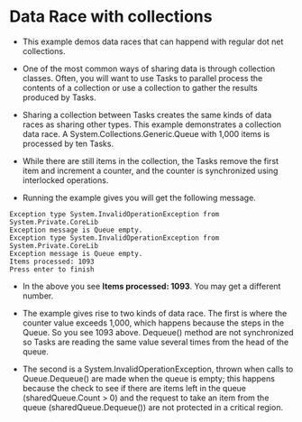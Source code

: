 # Data Race with collections

- This example demos data races that can happend with regular dot net collections.

- One of the most common ways of sharing data is through collection classes. Often, you will want to use Tasks to parallel process the contents of a collection or use a collection to gather the results produced by Tasks. 

- Sharing a collection between Tasks creates the same kinds of data races as sharing other types. This example demonstrates a collection data race. A System.Collections.Generic.Queue<int> with 1,000 items is processed by ten Tasks. 

- While there are still items in the collection, the Tasks remove the first item and increment a counter, and the counter is synchronized using interlocked operations.

- Running the example gives you will get the following message.
 
```
Exception type System.InvalidOperationException from System.Private.CoreLib
Exception message is Queue empty.
Exception type System.InvalidOperationException from System.Private.CoreLib
Exception message is Queue empty.
Items processed: 1093
Press enter to finish
```

- In the above you see **Items processed: 1093**. You may get a different number.

- The example gives rise to two kinds of data race. The first is where the counter value exceeds 1,000, which happens because the steps in the Queue. So you see 1093 above. Dequeue() method are not synchronized so Tasks are reading the same value several times from the head of the queue. 

- The second is a System.InvalidOperationException, thrown when calls to Queue.Dequeue() are made when the queue is
empty; this happens because the check to see if there are items left in the queue (sharedQueue.Count > 0) and the request to take an item from the queue (sharedQueue.Dequeue()) are not protected in a critical region.